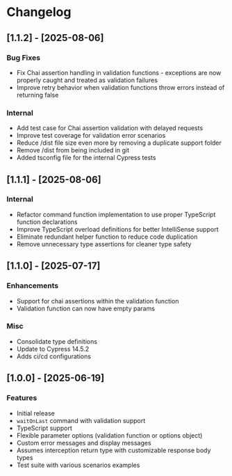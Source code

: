 # Changelog

## [1.1.2] - [2025-08-06]

### Bug Fixes

- Fix Chai assertion handling in validation functions - exceptions are now properly caught and treated as validation failures
- Improve retry behavior when validation functions throw errors instead of returning false

### Internal

- Add test case for Chai assertion validation with delayed requests
- Improve test coverage for validation error scenarios
- Reduce /dist file size even more by removing a duplicate support folder
- Remove /dist from being included in git
- Added tsconfig file for the internal Cypress tests

## [1.1.1] - [2025-08-06]

### Internal

- Refactor command function implementation to use proper TypeScript function declarations
- Improve TypeScript overload definitions for better IntelliSense support
- Eliminate redundant helper function to reduce code duplication
- Remove unnecessary type assertions for cleaner type safety

## [1.1.0] - [2025-07-17]

### Enhancements

- Support for chai assertions within the validation function
- Validation function can now have empty params

### Misc

- Consolidate type definitions
- Update to Cypress 14.5.2
- Adds ci/cd configurations

## [1.0.0] - [2025-06-19]

### Features

- Initial release
- `waitOnLast` command with validation support
- TypeScript support
- Flexible parameter options (validation function or options object)
- Custom error messages and display messages
- Assumes interception return type with customizable response body types
- Test suite with various scenarios examples
